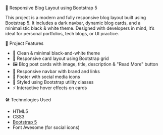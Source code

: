 📰 Responsive Blog Layout using Bootstrap 5

This project is a modern and fully responsive blog layout built using Bootstrap 5. It includes a dark navbar, dynamic blog cards, and a minimalistic black & white theme. Designed with developers in mind, it’s ideal for personal portfolios, tech blogs, or UI practice.

🎯 Project Features

- 🔲 Clean & minimal black-and-white theme
- 📱 Responsive card layout using Bootstrap grid
- 🖼️ Blog post cards with image, title, description & "Read More" button
- 🧭 Responsive navbar with brand and links
- 👣 Footer with social media icons
- 🎨 Styled using Bootstrap utility classes
- ⚡ Interactive hover effects on cards

🛠️ Technologies Used

- HTML5
- CSS3
- [Bootstrap 5](https://getbootstrap.com/)
- Font Awesome (for social icons)
